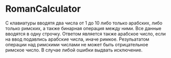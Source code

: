 # RomanCalculator

С клавиатуры вводятя два числа от 1 до 10 либо только арабских, либо только римских, а также бинарная операция между ними. 
Все данные вводятся в одну строчку.
Ответом является также арабское число, если на ввод подавлись арабские числа, иначе римкое.
Резульататом операции над римскими числами не может быть отрицательное римское число.
В случае либой ошибки выдвать исключение.